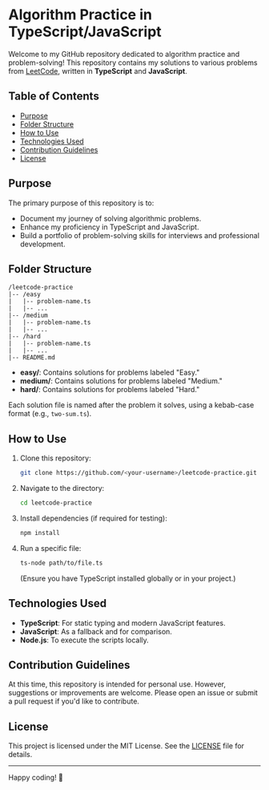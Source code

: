 # Algorithm Practice in TypeScript/JavaScript

Welcome to my GitHub repository dedicated to algorithm practice and problem-solving! This repository contains my solutions to various problems from [LeetCode](https://leetcode.com/), written in **TypeScript** and **JavaScript**.

## Table of Contents
- [Purpose](#purpose)
- [Folder Structure](#folder-structure)
- [How to Use](#how-to-use)
- [Technologies Used](#technologies-used)
- [Contribution Guidelines](#contribution-guidelines)
- [License](#license)

## Purpose
The primary purpose of this repository is to:
- Document my journey of solving algorithmic problems.
- Enhance my proficiency in TypeScript and JavaScript.
- Build a portfolio of problem-solving skills for interviews and professional development.

## Folder Structure
```plaintext
/leetcode-practice
|-- /easy
|   |-- problem-name.ts
|   |-- ...
|-- /medium
|   |-- problem-name.ts
|   |-- ...
|-- /hard
|   |-- problem-name.ts
|   |-- ...
|-- README.md
```
- **easy/**: Contains solutions for problems labeled "Easy."
- **medium/**: Contains solutions for problems labeled "Medium."
- **hard/**: Contains solutions for problems labeled "Hard."

Each solution file is named after the problem it solves, using a kebab-case format (e.g., `two-sum.ts`).

## How to Use
1. Clone this repository:
   ```bash
   git clone https://github.com/<your-username>/leetcode-practice.git
   ```
2. Navigate to the directory:
   ```bash
   cd leetcode-practice
   ```
3. Install dependencies (if required for testing):
   ```bash
   npm install
   ```
4. Run a specific file:
   ```bash
   ts-node path/to/file.ts
   ```
   (Ensure you have TypeScript installed globally or in your project.)

## Technologies Used
- **TypeScript**: For static typing and modern JavaScript features.
- **JavaScript**: As a fallback and for comparison.
- **Node.js**: To execute the scripts locally.

## Contribution Guidelines
At this time, this repository is intended for personal use. However, suggestions or improvements are welcome. Please open an issue or submit a pull request if you'd like to contribute.

## License
This project is licensed under the MIT License. See the [LICENSE](LICENSE) file for details.

---

Happy coding! 🚀
